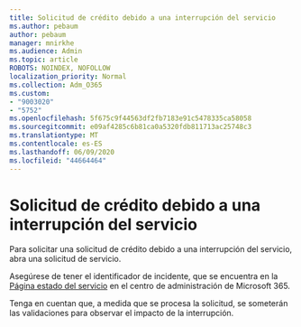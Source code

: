 ```yaml
---
title: Solicitud de crédito debido a una interrupción del servicio
ms.author: pebaum
author: pebaum
manager: mnirkhe
ms.audience: Admin
ms.topic: article
ROBOTS: NOINDEX, NOFOLLOW
localization_priority: Normal
ms.collection: Adm_O365
ms.custom:
- "9003020"
- "5752"
ms.openlocfilehash: 5f675c9f44563df2fb7183e91c5478335ca58058
ms.sourcegitcommit: e09af4285c6b81ca0a5320fdb811713ac25748c3
ms.translationtype: MT
ms.contentlocale: es-ES
ms.lasthandoff: 06/09/2020
ms.locfileid: "44664464"
---
```

# <a name="credit-request-due-to-a-service-outage"></a>Solicitud de crédito debido a una interrupción del servicio

Para solicitar una solicitud de crédito debido a una interrupción del servicio, abra una solicitud de servicio.

Asegúrese de tener el identificador de incidente, que se encuentra en la [Página estado del servicio](https://docs.microsoft.com/office365/enterprise/view-service-health) en el centro de administración de Microsoft 365.

Tenga en cuentan que, a medida que se procesa la solicitud, se someterán las validaciones para observar el impacto de la interrupción.
